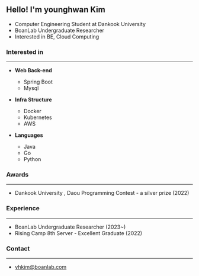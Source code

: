 ## **Hello! I'm younghwan Kim**
- Computer Engineering Student at Dankook University 
- BoanLab Undergraduate Researcher 
- Interested in BE, Cloud Computing


### Interested in

---

- **Web Back-end**
    - Spring Boot
    - Mysql
    
- **Infra Structure**
    - Docker
    - Kubernetes
    - AWS
    
- **Languages**
    - Java
    - Go
    - Python

### Awards

---

- Dankook University , Daou Programming Contest -  a silver prize  (2022)

### Experience

---

- BoanLab Undergraduate Researcher (2023~)
- Rising Camp 8th  Server  - Excellent Graduate (2022)

### Contact

---

- yhkim@boanlab.com
